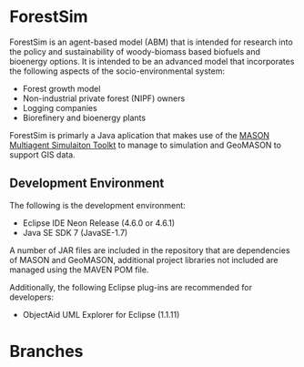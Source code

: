 # ForestSim

ForestSim is an agent-based model (ABM) that is intended for research into the policy and sustainability of woody-biomass based biofuels and bioenergy options. It is intended to be an advanced model that incorporates the following aspects of the socio-environmental system:

- Forest growth model
- Non-industrial private forest (NIPF) owners
- Logging companies
- Biorefinery and bioenergy plants

ForestSim is primarly a Java aplication that makes use of the [MASON Multiagent Simulaiton Toolkt](http://cs.gmu.edu/~eclab/projects/mason/) to manage to simulation and GeoMASON to support GIS data.

## Development Environment

The following is the development environment:

- Eclipse IDE Neon Release (4.6.0 or 4.6.1)
- Java SE SDK 7 (JavaSE-1.7)

A number of JAR files are included in the repository that are dependencies of MASON and GeoMASON, additional project libraries not included are managed using the MAVEN POM file.

Additionally, the following Eclipse plug-ins are recommended for developers:

- ObjectAid UML Explorer for Eclipse (1.1.11)

# Branches
